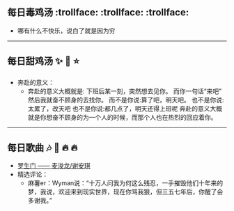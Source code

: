 ## 每日毒鸡汤 :trollface: :trollface: :trollface:
* 哪有什么不快乐，说白了就是因为穷

--- 
## 每日甜鸡汤 :sparkles: :star2: :star:
* 奔赴的意义：
  * 奔赴的意义大概就是:
下班后某一刻，突然想去见你。
而你一句话“来吧”
然后我就奋不顾身的去找你。
而不是你说:算了吧，明天吧。
也不是你说:太累了，改天吧
也不是你说:都几点了，明天还得上班呢
奔赴的意义大概就是你想奋不顾身的为一个人的时候，而那个人也在热烈的回应着你。 

---
## 每日歌曲 :notes: :musical_note: :fire: :fire:
* [罗生门 —— 麦浚龙/谢安琪](https://music.163.com/#/song?id=33471531)
* 精选评论：
  * 麻薯er：Wyman说：“十万人问我为何这么残忍，一手摧毁他们十年来的梦，我说，欢迎来到现实世界，现在你骂我狠，但三五七年后，你醒了会多谢我。”
